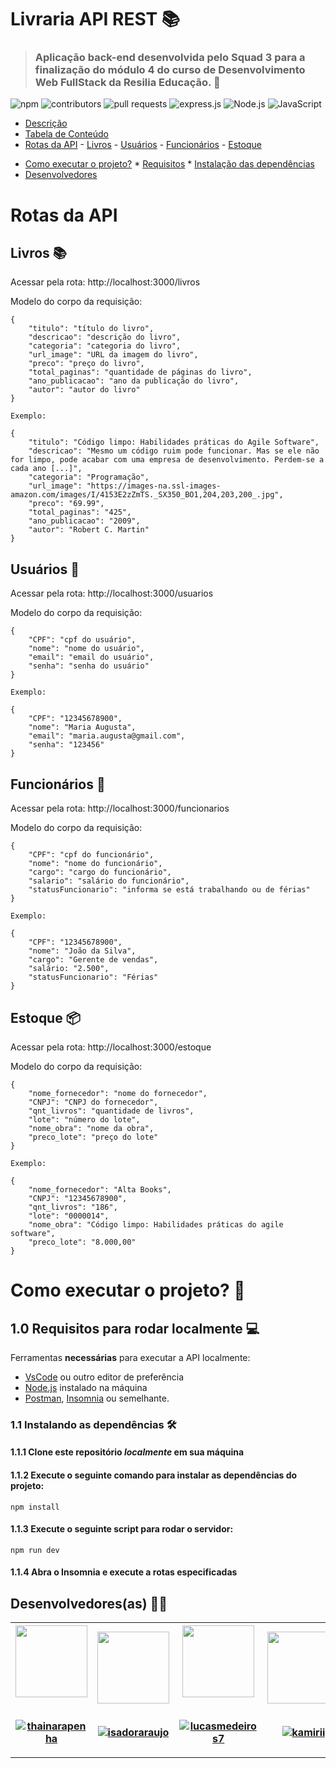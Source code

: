 # Livraria API REST 📚

> ### Aplicação back-end desenvolvida pelo Squad 3 para a finalização do módulo 4 do curso de Desenvolvimento Web FullStack da Resilia Educação. 💛

![npm](https://img.shields.io/npm/v/8.5?style=for-the-badge)
![contributors](https://img.shields.io/github/contributors/thainarapenha/LivrariaAPI?style=for-the-badge)
![pull requests](https://img.shields.io/github/issues-pr-closed/thainarapenha/LivrariaAPI?style=for-the-badge)
![express.js](https://img.shields.io/badge/express.js-%23404d59.svg?style=for-the-badge&logo=express&logoColor=%2361DAFB)
![Node.js](https://img.shields.io/badge/node.js-6DA55F?style=for-the-badge&logo=node.js&logoColor=white)
![JavaScript](https://img.shields.io/badge/javascript-%23323330.svg?style=for-the-badge&logo=javascript&logoColor=%23F7DF1E)
<!--ts-->
   - [Descrição](#descricao)
   - [Tabela de Conteúdo](#tabela-de-conteudo)
   - [Rotas da API](#rotas-da-api)
    - [Livros](#Livros)
    - [Usuários](#rotas-usuarios)
    - [Funcionários](#rotas-funcionarios)
    - [Estoque](#rotas-estoque)
   * [Como executar o projeto?](#como-executar-o-projeto)
    * [Requisitos](#Requisitos-dependências)
    * [Instalação das dependências](#instalacao)
   * [Desenvolvedores](#desenvolvedores)
<!--te-->

# Rotas da API 

## Livros 📚

Acessar pela rota: http://localhost:3000/livros

Modelo do corpo da requisição: 
````
{
    "titulo": "título do livro",
    "descricao": "descrição do livro",
    "categoria": "categoria do livro",
    "url_image": "URL da imagem do livro",
    "preco": "preço do livro",
    "total_paginas": "quantidade de páginas do livro",
    "ano_publicacao": "ano da publicação do livro",
    "autor": "autor do livro"
}

Exemplo:

{
    "titulo": "Código limpo: Habilidades práticas do Agile Software",
    "descricao": "Mesmo um código ruim pode funcionar. Mas se ele não for limpo, pode acabar com uma empresa de desenvolvimento. Perdem-se a cada ano [...]",
    "categoria": "Programação",
    "url_image": "https://images-na.ssl-images-amazon.com/images/I/4153E2zZmTS._SX350_BO1,204,203,200_.jpg",
    "preco": "69.99",
    "total_paginas": "425",
    "ano_publicacao": "2009",
    "autor": "Robert C. Martin"
}
````

## Usuários 🙂

Acessar pela rota: http://localhost:3000/usuarios

Modelo do corpo da requisição: 
````
{
    "CPF": "cpf do usuário",
    "nome": "nome do usuário",
    "email": "email do usuário",
    "senha": "senha do usuário"
}

Exemplo:

{
    "CPF": "12345678900",
    "nome": "Maria Augusta",
    "email": "maria.augusta@gmail.com",
    "senha": "123456"
}
````

## Funcionários 💼

Acessar pela rota: http://localhost:3000/funcionarios

Modelo do corpo da requisição: 
````
{
    "CPF": "cpf do funcionário",
    "nome": "nome do funcionário",
    "cargo": "cargo do funcionário",
    "salario": "salário do funcionário",
    "statusFuncionario": "informa se está trabalhando ou de férias"
}

Exemplo:

{
    "CPF": "12345678900",
    "nome": "João da Silva",
    "cargo": "Gerente de vendas",
    "salário: "2.500",
    "statusFuncionario": "Férias"
}
````

## Estoque 📦

Acessar pela rota: http://localhost:3000/estoque

Modelo do corpo da requisição: 
````
{
    "nome_fornecedor": "nome do fornecedor",
    "CNPJ": "CNPJ do fornecedor",
    "qnt_livros": "quantidade de livros",
    "lote": "número do lote",
    "nome_obra": "nome da obra",
    "preco_lote": "preço do lote"
}

Exemplo: 

{
    "nome_fornecedor": "Alta Books",
    "CNPJ": "12345678900",
    "qnt_livros": "186",
    "lote": "0000014",
    "nome_obra": "Código limpo: Habilidades práticas do agile software",
    "preco_lote": "8.000,00"
}
````

# Como executar o projeto? 🤔

## 1.0 Requisitos para rodar localmente 💻 

Ferramentas **necessárias** para executar a API localmente:

<!--ts-->
   * [VsCode](https://code.visualstudio.com/download) ou outro editor de preferência
   * [Node.js](https://nodejs.org/en/download/) instalado na máquina
   * [Postman](https://www.postman.com/downloads/), [Insomnia](https://insomnia.rest/download) ou semelhante.
<!--te-->

### 1.1 Instalando as dependências 🛠️


#### 1.1.1 Clone  este repositório _localmente_ em sua máquina

#### 1.1.2 Execute o seguinte comando para instalar as dependências do projeto: 

```
npm install
```

#### 1.1.3 Execute o seguinte script para rodar o servidor: 

```
npm run dev
```
#### 1.1.4 Abra o Insomnia e execute a rotas especificadas 

## Desenvolvedores(as) 👨‍💻
<table>
    <th>
      <a href="https://github.com/thainarapenha">
        <img src="https://avatars.githubusercontent.com/thainarapenha" width="115"><br><br>
        <p align="center">
            <a href="https://github.com/thainarapenha" target="_blank">
                <img 
                    src="https://img.shields.io/badge/thainarapenha-100000?style=flat-square&logo=github&logoColor=white" 
                    alt="thainarapenha"
                />
            </a>
        </p>
      </a>
    </th>
    <th>
      <a href="https://github.com/isadoraraujo">
        <img src="https://avatars.githubusercontent.com/isadoraraujo" width="115"><br><br>
        <p align="center">
            <a href="https://github.com/isadoraraujo" target="_blank">
                <img 
                    src="https://img.shields.io/badge/isadoraraujo-100000?style=flat-square&logo=github&logoColor=white" 
                    alt="isadoraraujo"
                />
            </a>
        </p>
      </a>
    </th>
    <th>
    <a href="https://github.com/lucasmedeiros7">
        <img src="https://avatars.githubusercontent.com/lucasmedeiros7" width="115"><br><br>
        <p align="center">
            <a href="https://github.com/lucasmedeiros7" target="_blank">
                <img 
                    src="https://img.shields.io/badge/lucasmedeiros7-100000?style=flat-square&logo=github&logoColor=white" 
                    alt="lucasmedeiros7"
                />
            </a>
        </p>
      </a>
    </th>
    <th>
    <a href="https://github.com/kamirii">
        <img src="https://avatars.githubusercontent.com/kamirii" width="115"><br><br>
        <p align="center">
            <a href="https://github.com/kamirii" target="_blank">
                <img 
                    src="https://img.shields.io/badge/kamirii-100000?style=flat-square&logo=github&logoColor=white" 
                    alt="kamirii"
                />
            </a>
        </p>
      </a>
    </th>
    </table>




